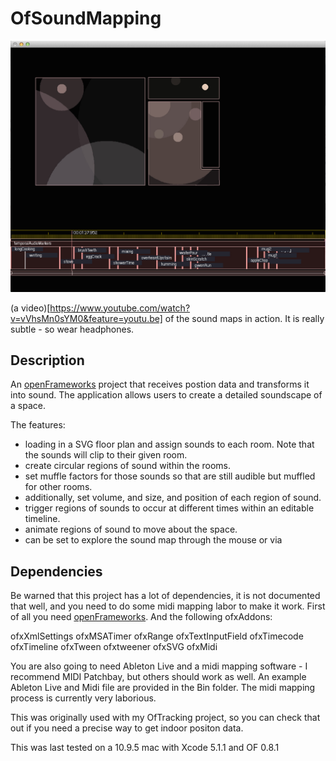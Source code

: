 OfSoundMapping
==========

![Screenshot](https://github.com/crecord/OfSoundMapping/blob/master/screen.jpg)


(a video)[https://www.youtube.com/watch?v=vVhsMn0sYM0&feature=youtu.be] of the sound maps in action. It is really subtle - so wear headphones.

Description
-----------

An [openFrameworks](http://www.openframeworks.cc/) project that receives postion data and transforms it into sound. The application allows users to create a detailed soundscape of a space. 

The features:
 - loading in a SVG floor plan and assign sounds to each room. Note that the sounds will clip to their given room. 
 - create circular regions of sound within the rooms. 
 - set muffle factors for those sounds so that are still audible but muffled for other rooms.
 - additionally, set volume, and size, and position of each region of sound. 
 - trigger regions of sounds to occur at different times within an editable timeline.
 - animate regions of sound to move about the space. 
 - can be set to explore the sound map through the mouse or via 


Dependencies 
------------

Be warned that this project has a lot of dependencies, it is not documented that well, and you need to do some midi mapping labor to make it work. First of all you need [openFrameworks](http://www.openframeworks.cc/). 
And the following ofxAddons: 

ofxXmlSettings
ofxMSATimer
ofxRange
ofxTextInputField
ofxTimecode
ofxTimeline
ofxTween
ofxtweener
ofxSVG
ofxMidi


You are also going to need Ableton Live and a midi mapping software - I recommend MIDI Patchbay, but others should work as well. An example Ableton Live and Midi file are provided in the Bin folder. 
The midi mapping process is currently very laborious. 

This was originally used with my OfTracking project, so you can check that out if you need a precise way to get indoor positon data. 


This was last tested on a 10.9.5 mac with Xcode 5.1.1 and OF 0.8.1

